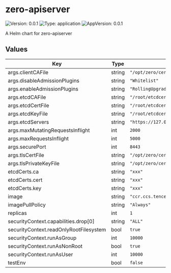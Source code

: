 # zero-apiserver

![Version: 0.0.1](https://img.shields.io/badge/Version-0.0.1-informational?style=flat-square) ![Type: application](https://img.shields.io/badge/Type-application-informational?style=flat-square) ![AppVersion: 0.0.1](https://img.shields.io/badge/AppVersion-0.0.1-informational?style=flat-square)

A Helm chart for zero-apiserver

## Values

| Key | Type | Default | Description |
|-----|------|---------|-------------|
| args.clientCAFile | string | `"/opt/zero/cert/ca.pem"` |  |
| args.disableAdmissionPlugins | string | `"Whitelist"` |  |
| args.enableAdmissionPlugins | string | `"RollingUpgrade,ResourceQuota,Cluster,Native,NamespaceAuthorize"` |  |
| args.etcdCAFile | string | `"/root/etcdcert/ca.pem"` |  |
| args.etcdCertFile | string | `"/root/etcdcert/client.pem"` |  |
| args.etcdKeyFile | string | `"/root/etcdcert/client-key.pem"` |  |
| args.etcdServers | string | `"https://127.0.0.1:2379"` |  |
| args.maxMutatingRequestsInflight | int | `2000` |  |
| args.maxRequestsInflight | int | `5000` |  |
| args.securePort | int | `8443` |  |
| args.tlsCertFile | string | `"/opt/zero/cert/zero-apiserver.pem"` |  |
| args.tlsPrivateKeyFile | string | `"/opt/zero/cert/zero-apiserver-key.pem"` |  |
| etcdCerts.ca | string | `"xxx"` |  |
| etcdCerts.cert | string | `"xxx"` |  |
| etcdCerts.key | string | `"xxx"` |  |
| image | string | `"ccr.ccs.tencentyun.com/superproj/zero/zero-apiserver:v1.0.0"` |  |
| imagePullPolicy | string | `"Always"` |  |
| replicas | int | `1` |  |
| securityContext.capabilities.drop[0] | string | `"ALL"` |  |
| securityContext.readOnlyRootFilesystem | bool | `true` |  |
| securityContext.runAsGroup | int | `10000` |  |
| securityContext.runAsNonRoot | bool | `true` |  |
| securityContext.runAsUser | int | `10000` |  |
| testEnv | bool | `false` |  |

